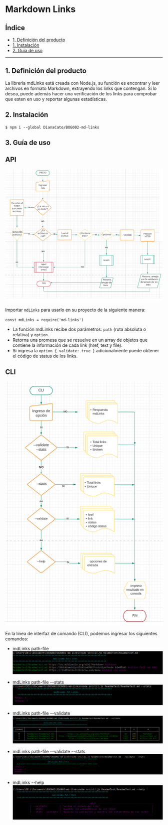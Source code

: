 # Markdown Links

## Índice

* [1. Definición del producto](#1-Definición-del-producto)
* [1. Instalación](#2-Instalación)
* [2. Guía de uso](#3-guía-de-uso)

***

## 1. Definición del producto

La libreria mdLinks está creada con Node.js, su función es encontrar y leer archivos en formato Markdown, extrayendo los links que contengan. Si lo desea, puede ademàs hacer una verificación de los links para comprobar que esten en uso y reportar algunas estadísticas.

## 2. Instalación

`$ npm i --global DianaCato/BOG002-md-links`   


## 3. Guía de uso

## API

![Diagrama-de-flujo-mdLinks](./img/apiDiagrama.png)

Importar `mdLinks` para usarlo en su proyecto de la siguiente manera:

`const mdLinks = require('md-links')`

* La función mdLinks recibe dos parámetros: `path` (ruta absoluta o relativa) y `option`.
* Retorna una promesa que se resuelve en un array de objetos que contiene la información de cada link (href, text y file).
* Si ingresa la `option { validate: true }` adicionalmente puede obtener el código de status de los links.


## CLI

![Diagrama-de-flujo-CLI](./img/cliDiagrama.png)

En la línea de interfaz de comando (CLI), podemos ingresar los siguientes comandos:

* mdLinks path-file
![mdLinks-path](./img/mdLinks-path.PNG)

* mdLinks path-file --stats
![mdLinks-path-stats](./img/mdLinks-path-stats.PNG)

* mdLinks path-file --validate
![mdLinks-path-validate](./img/mdLinks-path-validate.PNG)

* mdLinks path-file --validate --stats
![mdLinks-path-validate-stats](./img/mdLinks-path-validate-stats.PNG)

* mdLinks --help
![mdLinks-help](./img/mdLinks-help.PNG)
